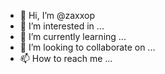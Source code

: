 - 👋 Hi, I’m @zaxxop
- 👀 I’m interested in ...
- 🌱 I’m currently learning ...
- 💞️ I’m looking to collaborate on ...
- 📫 How to reach me ...

<!---
zaxxop/zaxxop is a ✨ special ✨ repository because its `README.md` (this file) appears on your GitHub profile.
You can click the Preview link to take a look at your changes.
--->
